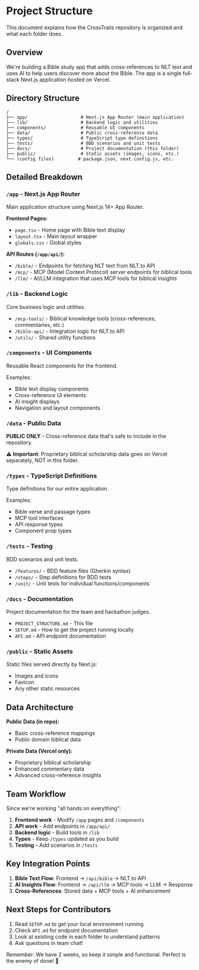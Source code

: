 # Project Structure

This document explains how the CrossTrails repository is organized and what each folder does.

## Overview

We're building a Bible study app that adds cross-references to NLT text and uses AI to help users discover more about the Bible. The app is a single full-stack Next.js application hosted on Vercel.

## Directory Structure

```
/
├── app/                    # Next.js App Router (main application)
├── lib/                    # Backend logic and utilities
├── components/             # Reusable UI components
├── data/                   # Public cross-reference data
├── types/                  # TypeScript type definitions
├── tests/                  # BDD scenarios and unit tests
├── docs/                   # Project documentation (this folder)
├── public/                 # Static assets (images, icons, etc.)
└── (config files)         # package.json, next.config.js, etc.
```

## Detailed Breakdown

### `/app` - Next.js App Router
Main application structure using Next.js 14+ App Router.

**Frontend Pages:**
- `page.tsx` - Home page with Bible text display
- `layout.tsx` - Main layout wrapper
- `globals.css` - Global styles

**API Routes (`/app/api/`):**
- `/bible/` - Endpoints for fetching NLT text from NLT.to API
- `/mcp/` - MCP (Model Context Protocol) server endpoints for biblical tools
- `/llm/` - AI/LLM integration that uses MCP tools for biblical insights

### `/lib` - Backend Logic
Core business logic and utilities.

- `/mcp-tools/` - Biblical knowledge tools (cross-references, commentaries, etc.)
- `/bible-api/` - Integration logic for NLT.to API
- `/utils/` - Shared utility functions

### `/components` - UI Components
Reusable React components for the frontend.

Examples:
- Bible text display components
- Cross-reference UI elements  
- AI insight displays
- Navigation and layout components

### `/data` - Public Data
**PUBLIC ONLY** - Cross-reference data that's safe to include in the repository.

⚠️ **Important**: Proprietary biblical scholarship data goes on Vercel separately, NOT in this folder.

### `/types` - TypeScript Definitions
Type definitions for our entire application.

Examples:
- Bible verse and passage types
- MCP tool interfaces
- API response types
- Component prop types

### `/tests` - Testing
BDD scenarios and unit tests.

- `/features/` - BDD feature files (Gherkin syntax)
- `/steps/` - Step definitions for BDD tests
- `/unit/` - Unit tests for individual functions/components

### `/docs` - Documentation
Project documentation for the team and hackathon judges.

- `PROJECT_STRUCTURE.md` - This file
- `SETUP.md` - How to get the project running locally
- `API.md` - API endpoint documentation

### `/public` - Static Assets
Static files served directly by Next.js:
- Images and icons
- Favicon
- Any other static resources

## Data Architecture

**Public Data (in repo):**
- Basic cross-reference mappings
- Public domain biblical data

**Private Data (Vercel only):**
- Proprietary biblical scholarship
- Enhanced commentary data
- Advanced cross-reference insights

## Team Workflow

Since we're working "all hands on everything":

1. **Frontend work** - Modify `/app` pages and `/components`
2. **API work** - Add endpoints in `/app/api/`
3. **Backend logic** - Build tools in `/lib`
4. **Types** - Keep `/types` updated as you build
5. **Testing** - Add scenarios in `/tests`

## Key Integration Points

1. **Bible Text Flow**: Frontend → `/api/bible` → NLT.to API
2. **AI Insights Flow**: Frontend → `/api/llm` → MCP tools → LLM → Response
3. **Cross-References**: Stored data + MCP tools + AI enhancement

## Next Steps for Contributors

1. Read `SETUP.md` to get your local environment running
2. Check `API.md` for endpoint documentation
3. Look at existing code in each folder to understand patterns
4. Ask questions in team chat!

Remember: We have 2 weeks, so keep it simple and functional. Perfect is the enemy of done! 🚀
